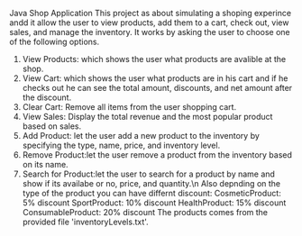 Java Shop Application
This project as about simulating a shoping experince andd it allow the user to view products, add them to a cart, check out, view sales, and manage the inventory.
It works by asking the user to choose one of the following options.
1. View Products: which shows the user what products are avalible at the shop.
2. View Cart: which shows the user what products are in his cart and if he checks out he can see the total amount, discounts, and net amount after the discount.
3. Clear Cart: Remove all items from the user shopping cart.
4. View Sales: Display the total revenue and the most popular product based on sales.
5. Add Product: let the user add a new product to the inventory by specifying the type, name, price, and inventory level.
6. Remove Product:let the user remove a product from the inventory based on its name.
7. Search for Product:let the user to search for a product by name and show if its availabe or no, price, and quantity.\n
Also depnding on the type of the product you can have differnt discount:
CosmeticProduct: 5% discount
SportProduct: 10% discount
HealthProduct: 15% discount
ConsumableProduct: 20% discount
The products comes from the provided file 'inventoryLevels.txt'.
